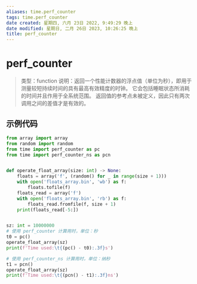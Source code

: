 ```yaml
---
aliases: time.perf_counter
tags: time.perf_counter
date created: 星期四, 六月 23日 2022, 9:49:29 晚上
date modified: 星期日, 二月 26日 2023, 10:26:25 晚上
title: perf_counter
---
```


# perf_counter

> 类型：function
> 说明：返回一个性能计数器的浮点值（单位为秒），即用于测量较短持续时间的具有最高有效精度的时钟。 它会包括睡眠状态所消耗的时间并且作用于全系统范围。 返回值的参考点未被定义，因此只有两次调用之间的差值才是有效的。

## 示例代码

```python
from array import array
from random import random
from time import perf_counter as pc
from time import perf_counter_ns as pcn


def operate_float_array(size: int) -> None:
	floats = array('f', (random() for _ in range(size + 1)))
	with open('floats_array.bin', 'wb') as f:
		floats.tofile(f)
	floats_read = array('f')
	with open('floats_array.bin', 'rb') as f:
		floats_read.fromfile(f, size + 1)
	print(floats_read[-5:])


sz: int = 10000000
# 使用 perf_counter 计算用时，单位：秒
t0 = pc()
operate_float_array(sz)
print(f'Time used:\t{(pc() - t0):.3f}s')

# 使用 perf_counter_ns 计算用时，单位：纳秒
t1 = pcn()
operate_float_array(sz)
print(f'Time used:\t{(pcn() - t1):.3f}ns')
```
